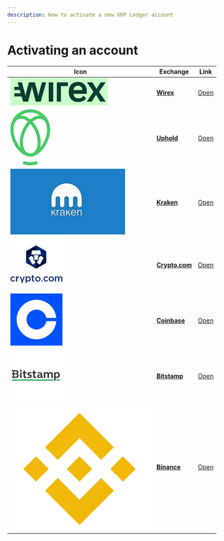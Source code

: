 ```yaml
---
description: How to activate a new XRP Ledger account
---
```


# Activating an account

| Icon                                                                      | Exchange                                                                                        | Link                               |
| ------------------------------------------------------------------------- | ----------------------------------------------------------------------------------------------- | ---------------------------------- |
| ![](../.gitbook/assets/wirex.png)                                         | ****[**Wirex**](../getting-started-with-xumm/activating-an-account/from-wirex.md)****           | [Open](https://www.binance.com/en) |
| <img src="../.gitbook/assets/image (1) (1).png" alt="" data-size="line">  | ****[**Uphold**](../getting-started-with-xumm/activating-an-account/from-uphold.md)****         | [Open](https://uphold.com/)        |
| ![](<../.gitbook/assets/image (1) (3).png>)                               | ****[**Kraken**](../getting-started-with-xumm/activating-an-account/from-uphold.md)****         | [Open](https://www.kraken.com/)    |
| ![](<../.gitbook/assets/image (2).png>)                                   | ****[**Crypto.com**](../getting-started-with-xumm/activating-an-account/from-crypto.com.md)**** | [Open](https://crypto.com/)        |
| <img src="../.gitbook/assets/image (8).png" alt="" data-size="line">      | ****[**Coinbase**](../getting-started-with-xumm/activating-an-account/from-coinbase.md)****     | [Open](https://www.coinbase.com/)  |
| ![](<../.gitbook/assets/image (1).png>)                                   | ****[**Bitstamp**](../getting-started-with-xumm/activating-an-account/from-bitstamp.md)****     | [Open](https://www.bitstamp.net/)  |
| <img src="../.gitbook/assets/image (11) (1).png" alt="" data-size="line"> | ****[**Binance**](../getting-started-with-xumm/activating-an-account/from-binance.md)****       | [Open](https://www.binance.com/en) |
|                                                                           |                                                                                                 |                                    |

